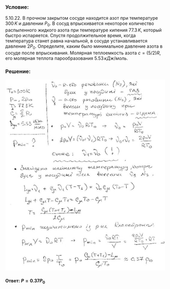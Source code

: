 ###  Условие:

$5.10.22.$ В прочном закрытом сосуде находится азот при температуре $300 \,K$ и давлении $P_0$. В сосуд впрыскивается некоторое количество распыленного жидкого азота при температуре кипения $77.3 \,K$, который быстро испаряется. Спустя продолжительное время, когда температура станет равна начальной, в сосуде устанавливается давление $2P_0$. Определите, каким было минимальное давление азота в сосуде после впрыскивания. Молярная теплоемкость азота $c = (5/2)R$, его молярная теплота парообразования $5.53 \,кДж/моль$.

###  Решение:

![|535x640, 67%](../../img/5.10.22/1.jpg)

#### Ответ: $P = 0.37 P_0$